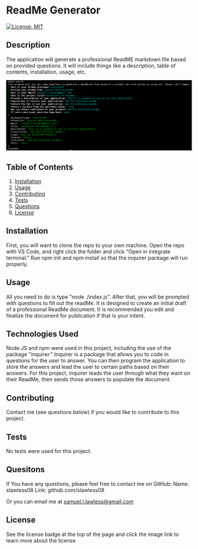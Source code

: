 # ReadMe Generator  
  
  [![License: MIT](https://img.shields.io/badge/License-MIT-yellow.svg)](https://opensource.org/licenses/MIT)

  ## Description
  The application will generate a professional ReadME markdown file based on provided questions. It will include things like a description, table of contents, installation, usage, etc.

![Screenshot of using the application](example.PNG)

  ## Table of Contents
  1. [Installation](#installation)
  2. [Usage](#usage)
  3. [Contributing](#contributing)
  4. [Tests](#tests)
  5. [Questions](#questions)
  6. [License](#license)

  ## Installation 
  First, you will want to clone the repo to your own machine. Open the repo with VS Code, and right click the folder and click "Open in integrate terminal." Run npm init and npm install so that the inquirer package will run properly. 

  ## Usage
  All you need to do is type "node ./index.js". After that, you will be prompted with questions to fill out the readMe. It is designed to create an initial draft of a professional ReadMe document. It is recommended you edit and finalize the document for publication if that is your intent. 
  
  ## Technologies Used
  Node.JS and npm were used in this project, including the use of the package "inquirer." Inquirer is a package that allows you to code in questions for the user to answer. You can then program the application to store the answers and lead the user to certain paths based on their answers. For this project, inquirer leads the user through what they want on their ReadMe, then sends those answers to populate the document. 

  ## Contributing
  Contact me (see questions below) if you would like to contribute to this project.

  ## Tests 
  No tests were used for this project.

  ## Quesitons 
  If You have any questions, please feel free to contact me on GitHub:
  Name: slawless08
  Link: github.com/slawless08

  Or you can email me at samuel.l.lawless@gmail.com

## License 

See the license badge at the top of the page and click the image link to learn more about the license
